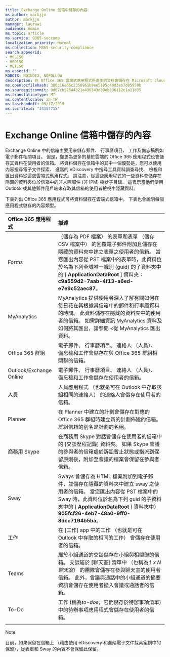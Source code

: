 ```yaml
---
title: Exchange Online 信箱中儲存的內容
ms.author: markjjo
author: markjjo
manager: laurawi
audience: Admin
ms.topic: article
ms.service: O365-seccomp
localization_priority: Normal
ms.collection: M365-security-compliance
search.appverid:
- MOE150
- MED150
- MET150
ms.assetid: ''
ROBOTS: NOINDEX, NOFOLLOW
description: 在 Office 365 雲端式應用程式所產生的資料會儲存在 Microsoft cloud 中的使用者的 Exchange Online 信箱。
ms.openlocfilehash: 380c16e65c2358961b9ee5185c40d3eb7d85950b
ms.sourcegitcommit: 9d67cb52544321a430343d39eb336112c1a11d35
ms.translationtype: MT
ms.contentlocale: zh-TW
ms.lasthandoff: 05/17/2019
ms.locfileid: "34157715"
---
```

# <a name="content-stored-in-exchange-online-mailboxes"></a>Exchange Online 信箱中儲存的內容

Exchange Online 中的信箱主要用來儲存郵件、 行事曆項目、 工作及備忘稿例如電子郵件相關項目。 但是，變更為更多的基於雲端的 Office 365 應用程式也會儲存其資料在使用者的信箱。 將資料儲存在信箱中的其中一個優勢是，您可以使用內容搜尋電子文件探索、 進階的 eDiscovery 中搜尋工具資料調查尋找、 檢視和匯出資料從這些雲端式應用程式。 請注意，從這些應用程式的一些資料會儲存在隱藏的資料夾位於信箱中的非人際郵件 (非 IPM) 樹狀子目錄。 這表示當他們使用 Outlook 或其他郵件用戶端來存取其信箱的使用者檢視中隱藏資料。

下表列出 Office 365 應用程式可將資料儲存在雲端式信箱中。 下表也會說明每個應用程式儲存的內容類型。

|Office 365 應用程式  |描述  |
|:---------|:---------|
|Forms     <br/> |（儲存為 PDF 檔案） 的表單和表單 （儲存 CSV 檔案中） 的回覆電子郵件附加且儲存在隱藏的資料夾中建立表單之使用者的信箱。 當您匯出內容從 PST 檔案中的表單時，此資料位於名為下列全域唯一識別 (guid) 的子資料夾中的 [ **ApplicationDataRoot** ] 資料夾： **c9a559d2-7aab-4f13-a6ed-e7e9c52aec87**。        <br/> |
|MyAnalytics    <br/> |   MyAnalytics 提供使用者深入了解有關如何在每日花在其根據其信箱中的郵件和行事曆資料的時間。 此資料儲存在隱藏的資料夾中的使用者的信箱。 如需詳細資訊 MyAnalytics 資料及如何將其匯出，請參閱 <<c0>從 MyAnalytics 匯出資料。      <br/> |
|Office 365 群組    <br/>|  電子郵件、 行事曆項目、 連絡人 （人員）、 備忘稿和工作會儲存在與 Office 365 群組相關聯的信箱。       <br/> |
|Outlook/Exchange Online<br/>|  電子郵件、 行事曆項目、 連絡人 （人員）、 備忘稿和工作會儲存在使用者的信箱。       <br/> |
|人員    <br/> |  人員應用程式 （也就是可在 Outlook 中存取該組相同的連絡人） 的連絡人會儲存在使用者的信箱。      <br/> |
|Planner     <br/> |   在 Planner 中建立的計劃會儲存在對應的 Office 365 群組時建立新的計劃佈建的信箱。 群組信箱的別名是計劃的名稱。      <br/> |
|商務用 Skype    <br/>  | 在商務用 Skype 對話會儲存在使用者的信箱中的 [交談歷程記錄] 資料夾。 如果 Skype 會議的參與者的信箱處於訴訟暫止狀態或指派到保留原則後，附加至會議的檔案會保留在參與者信箱。         <br/> |
|Sway     <br/> |  Sways 會儲存為 HTML 檔案附加到電子郵件，並儲存在隱藏的資料夾中建立 sway 之使用者的信箱。 當您匯出內容從 PST 檔案中的 Sway 時，此資料位於名為下列 guid 的子資料夾中的 [ **ApplicationDataRoot** ] 資料夾中） **905fcf26-4eb7-48a0-9ff0-8dcc7194b5ba**。       <br/> |
|工作    <br/> |  在 [工作] app 中的工作 （也就是可在 Outlook 中存取的相同的工作） 會儲存在使用者的信箱。       <br/> |
|Teams    <br/>  |屬於小組通道的交談儲存在小組與相關聯的信箱。 交談屬於 [聊天室] 清單中 （也稱為*1 x N 聊天室*） 的團隊會儲存在參與聊天室的使用者信箱。 此外，會議與通話中的小組通道的摘要資訊會儲存在使用者撥入會議或通話者的信箱。 <br/> | 
|To-Do  <br/> | 工作 (稱為*to-dos*，它們儲存於待辦事項清單) 中的待辦事項應用程式會儲存在使用者的信箱。        <br/> |
||||

> [!NOTE]
> 目前，如果保留在信箱上 （藉由使用 eDiscovery 和進階電子文件探索案例中的保留），從表單和 Sway 的內容不會保留此保留。 